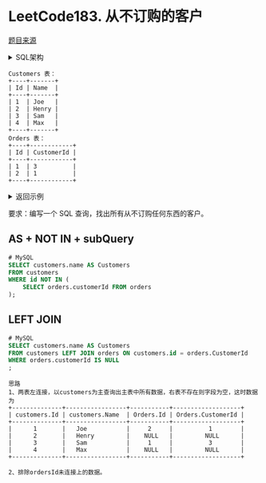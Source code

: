 # LeetCode183. 从不订购的客户
[题目来源](https://leetcode.cn/problems/customers-who-never-order/)

<details><summary>SQL架构</summary>

```sql
Create table If Not Exists Customers (id int, name varchar(255));
Create table If Not Exists Orders (id int, customerId int);
Truncate table Customers;
insert into Customers (id, name) values ('1', 'Joe');
insert into Customers (id, name) values ('2', 'Henry');
insert into Customers (id, name) values ('3', 'Sam');
insert into Customers (id, name) values ('4', 'Max');
Truncate table Orders;
insert into Orders (id, customerId) values ('1', '3');
insert into Orders (id, customerId) values ('2', '1');
```

</details>

```text
Customers 表：
+----+-------+
| Id | Name  |
+----+-------+
| 1  | Joe   |
| 2  | Henry |
| 3  | Sam   |
| 4  | Max   |
+----+-------+
Orders 表：
+----+------------+
| Id | CustomerId |
+----+------------+
| 1  | 3          |
| 2  | 1          |
+----+------------+
```

<details><summary>返回示例</summary>

```text
+-----------+
| Customers |
+-----------+
| Henry     |
| Max       |
+-----------+
```

</details>

要求：编写一个 SQL 查询，找出所有从不订购任何东西的客户。

## AS + NOT IN + subQuery
```sql
# MySQL
SELECT customers.name AS Customers
FROM customers
WHERE id NOT IN (
    SELECT orders.customerId FROM orders
);
```

## LEFT JOIN
```sql
# MySQL
SELECT customers.name AS Customers
FROM customers LEFT JOIN orders ON customers.id = orders.CustomerId
WHERE orders.customerId IS NULL
;
```

```text
思路
1、两表左连接，以customers为主查询出主表中所有数据，右表不存在则字段为空，这时数据为
+--------------+-----------------+-----------+-------------------+
| customers.Id | customers.Name  | Orders.Id | Orders.CustomerId |
+--------------+-----------------+-----------+-------------------+
|      1       |   Joe           |     2     |          1        |
|      2       |   Henry         |    NULL   |         NULL      |
|      3       |   Sam           |     1     |          3        |
|      4       |   Max           |    NULL   |         NULL      |
+--------------+-----------------+-----------+-------------------+

2、排除ordersId未连接上的数据。
```